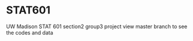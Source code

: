 # STAT601
UW Madison STAT 601 section2 group3 project 
view master branch to see the codes and data
